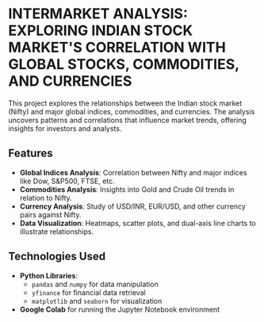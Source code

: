 # INTERMARKET ANALYSIS: EXPLORING INDIAN STOCK MARKET'S CORRELATION WITH GLOBAL STOCKS, COMMODITIES, AND CURRENCIES

This project explores the relationships between the Indian stock market (Nifty) and major global indices, commodities, and currencies. The analysis uncovers patterns and correlations that influence market trends, offering insights for investors and analysts.

## Features
- **Global Indices Analysis**: Correlation between Nifty and major indices like Dow, S&P500, FTSE, etc.
- **Commodities Analysis**: Insights into Gold and Crude Oil trends in relation to Nifty.
- **Currency Analysis**: Study of USD/INR, EUR/USD, and other currency pairs against Nifty.
- **Data Visualization**: Heatmaps, scatter plots, and dual-axis line charts to illustrate relationships.

## Technologies Used
- **Python Libraries**:
  - `pandas` and `numpy` for data manipulation
  - `yfinance` for financial data retrieval
  - `matplotlib` and `seaborn` for visualization
- **Google Colab** for running the Jupyter Notebook environment
